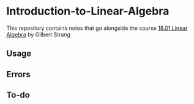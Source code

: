 # Introduction-to-Linear-Algebra

This repository contains notes that go alongside the course [18.01 Linear Algebra](https://ocw.mit.edu/courses/18-06-linear-algebra-spring-2010/) by Gilbert Strang


## Usage


## Errors


## To-do


